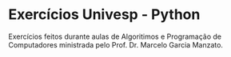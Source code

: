 # Exercícios Univesp - Python
Exercícios feitos durante aulas de Algoritimos e Programação de Computadores ministrada pelo Prof. Dr. Marcelo Garcia Manzato.
